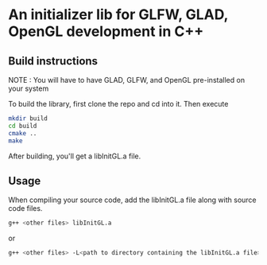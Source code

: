 # An initializer lib for GLFW, GLAD, OpenGL development in C++

## Build instructions
NOTE : You will have to have GLAD, GLFW, and OpenGL pre-installed on your system

To build the library, first clone the repo and cd into it. Then execute

```bash
mkdir build
cd build
cmake ..
make
```

After building, you'll get a libInitGL.a file.

## Usage

When compiling your source code, add the libInitGL.a file along with source code files.

```bash
g++ <other files> libInitGL.a
```
or 
```bash
g++ <other files> -L<path to directory containing the libInitGL.a file> -lInitGL
```
